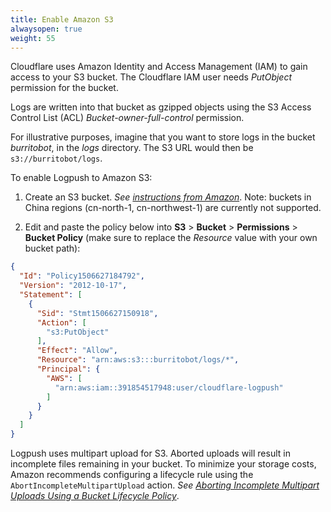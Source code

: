 ```yaml
---
title: Enable Amazon S3
alwaysopen: true
weight: 55
---
```



Cloudflare uses Amazon Identity and Access Management (IAM) to gain access to your S3 bucket. The Cloudflare IAM user needs *PutObject* permission for the bucket.

Logs are written into that bucket as gzipped objects using the S3 Access Control List (ACL)
*Bucket-owner-full-control* permission.

For illustrative purposes, imagine that you want to store logs in the bucket *burritobot*, in the *logs* directory. The S3 URL would then be `s3://burritobot/logs`.

To enable Logpush to Amazon S3:

1. Create an S3 bucket. *See [instructions from Amazon](https://docs.aws.amazon.com/AmazonS3/latest/gsg/CreatingABucket.html)*. Note: buckets in China regions (cn-north-1, cn-northwest-1) are currently not supported.

2. Edit and paste the policy below into **S3** > **Bucket** > **Permissions** > **Bucket Policy** (make sure to replace the *Resource* value with your own bucket path):

```json
{
  "Id": "Policy1506627184792",
  "Version": "2012-10-17",
  "Statement": [
    {
      "Sid": "Stmt1506627150918",
      "Action": [
        "s3:PutObject"
      ],
      "Effect": "Allow",
      "Resource": "arn:aws:s3:::burritobot/logs/*",
      "Principal": {
        "AWS": [
          "arn:aws:iam::391854517948:user/cloudflare-logpush"
        ]
      }
    }
  ]
}
```

<Aside type="note">

Logpush uses multipart upload for S3. Aborted uploads will result in incomplete files remaining in your bucket. To minimize your storage costs, Amazon recommends configuring a lifecycle rule using the `AbortIncompleteMultipartUpload` action. *See [Aborting Incomplete Multipart Uploads Using a Bucket Lifecycle Policy](https://docs.aws.amazon.com/AmazonS3/latest/dev/mpuoverview.html#mpu-abort-incomplete-mpu-lifecycle-config)*.
</Aside>